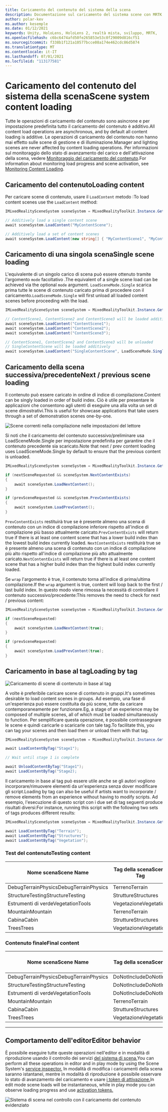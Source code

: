 ```yaml
---
title: Caricamento del contenuto del sistema della scena
description: Documentazione sul caricamento del sistema scene con MRTK
author: polar-kev
ms.author: kesemple
ms.date: 01/12/2021
keywords: Unity, HoloLens, HoloLens 2, realtà mista, sviluppo, MRTK,
ms.openlocfilehash: c6bc6474afd50fe265853e53c0f29009d816cf51
ms.sourcegitcommit: f338b1f121a10577bcce08a174e462cdc86d5874
ms.translationtype: MT
ms.contentlocale: it-IT
ms.lasthandoff: 07/01/2021
ms.locfileid: "113177581"
---
```

# <a name="scene-system-content-loading"></a><span data-ttu-id="7d43b-104">Caricamento del contenuto del sistema della scena</span><span class="sxs-lookup"><span data-stu-id="7d43b-104">Scene system content loading</span></span>

<span data-ttu-id="7d43b-105">Tutte le operazioni di caricamento del contenuto sono asincrone e per impostazione predefinita tutto il caricamento del contenuto è additivo.</span><span class="sxs-lookup"><span data-stu-id="7d43b-105">All content load operations are asynchronous, and by default all content loading is additive.</span></span> <span data-ttu-id="7d43b-106">Le operazioni di caricamento del contenuto non hanno mai effetto sulle scene di gestione e di illuminazione.</span><span class="sxs-lookup"><span data-stu-id="7d43b-106">Manager and lighting scenes are never affected by content loading operations.</span></span> <span data-ttu-id="7d43b-107">Per informazioni sul monitoraggio dello stato di avanzamento del carico e dell'attivazione della scena, vedere [Monitoraggio del caricamento del contenuto](scene-system-load-progress.md).</span><span class="sxs-lookup"><span data-stu-id="7d43b-107">For information about monitoring load progress and scene activation, see [Monitoring Content Loading](scene-system-load-progress.md).</span></span>

## <a name="loading-content"></a><span data-ttu-id="7d43b-108">Caricamento del contenuto</span><span class="sxs-lookup"><span data-stu-id="7d43b-108">Loading content</span></span>

<span data-ttu-id="7d43b-109">Per caricare scene di contenuto, usare il `LoadContent` metodo :</span><span class="sxs-lookup"><span data-stu-id="7d43b-109">To load content scenes use the `LoadContent` method:</span></span>

```c#
IMixedRealitySceneSystem sceneSystem = MixedRealityToolkit.Instance.GetService<IMixedRealitySceneSystem>();

// Additively load a single content scene
await sceneSystem.LoadContent("MyContentScene");

// Additively load a set of content scenes
await sceneSystem.LoadContent(new string[] { "MyContentScene1", "MyContentScene2", "MyContentScene3" });
```

## <a name="single-scene-loading"></a><span data-ttu-id="7d43b-110">Caricamento di una singola scena</span><span class="sxs-lookup"><span data-stu-id="7d43b-110">Single scene loading</span></span>

<span data-ttu-id="7d43b-111">L'equivalente di un singolo carico di scena può essere ottenuto tramite l'argomento `mode` facoltativo .</span><span class="sxs-lookup"><span data-stu-id="7d43b-111">The equivalent of a single scene load can be achieved via the optional `mode` argument.</span></span> <span data-ttu-id="7d43b-112">`LoadSceneMode.Single` scarica prima tutte le scene di contenuto caricato prima di procedere con il caricamento.</span><span class="sxs-lookup"><span data-stu-id="7d43b-112">`LoadSceneMode.Single` will first unload all loaded content scenes before proceeding with the load.</span></span>

```c#
IMixedRealitySceneSystem sceneSystem = MixedRealityToolkit.Instance.GetService<IMixedRealitySceneSystem>();

// ContentScene1, ContentScene2 and ContentScene3 will be loaded additively
await sceneSystem.LoadContent("ContentScene1");
await sceneSystem.LoadContent("ContentScene2");
await sceneSystem.LoadContent("ContentScene3");

// ContentScene1, ContentScene2 and ContentScene3 will be unloaded
// SingleContentScene will be loaded additively
await sceneSystem.LoadContent("SingleContentScene", LoadSceneMode.Single);
```

## <a name="next--previous-scene-loading"></a><span data-ttu-id="7d43b-113">Caricamento della scena successiva/precedente</span><span class="sxs-lookup"><span data-stu-id="7d43b-113">Next / previous scene loading</span></span>

<span data-ttu-id="7d43b-114">Il contenuto può essere caricato in ordine di indice di compilazione.</span><span class="sxs-lookup"><span data-stu-id="7d43b-114">Content can be singly loaded in order of build index.</span></span> <span data-ttu-id="7d43b-115">Ciò è utile per presentare le applicazioni che consentono agli utenti di eseguire una alla volta un set di scene dimostrativi.</span><span class="sxs-lookup"><span data-stu-id="7d43b-115">This is useful for showcase applications that take users through a set of demonstration scenes one-by-one.</span></span>

![Scene correnti nella compilazione nelle impostazioni del lettore](../images/scene-system/MRTK_SceneSystemBuildSettings.png)

<span data-ttu-id="7d43b-117">Si noti che il caricamento del contenuto successivo/preliminare usa LoadSceneMode.Single per impostazione predefinita per garantire che il contenuto precedente sia scaricato.</span><span class="sxs-lookup"><span data-stu-id="7d43b-117">Note that next / prev content loading uses LoadSceneMode.Single by default to ensure that the previous content is unloaded.</span></span>

```c#
IMixedRealitySceneSystem sceneSystem = MixedRealityToolkit.Instance.GetService<IMixedRealitySceneSystem>();

if (nextSceneRequested && sceneSystem.NextContentExists)
{
    await sceneSystem.LoadNextContent();
}

if (prevSceneRequested && sceneSystem.PrevContentExists)
{
    await sceneSystem.LoadPrevContent();
}
```

<span data-ttu-id="7d43b-118">`PrevContentExists` restituirà true se è presente almeno una scena di contenuto con un indice di compilazione inferiore rispetto all'indice di compilazione più basso attualmente caricato.</span><span class="sxs-lookup"><span data-stu-id="7d43b-118">`PrevContentExists` will return true if there is at least one content scene that has a lower build index than the lowest build index currently loaded.</span></span> <span data-ttu-id="7d43b-119">`NextContentExists` restituirà true se è presente almeno una scena di contenuto con un indice di compilazione più alto rispetto all'indice di compilazione più alto attualmente caricato.</span><span class="sxs-lookup"><span data-stu-id="7d43b-119">`NextContentExists` will return true if there is at least one content scene that has a higher build index than the highest build index currently loaded.</span></span>

<span data-ttu-id="7d43b-120">Se `wrap` l'argomento è true, il contenuto torna all'indice di prima/ultima compilazione.</span><span class="sxs-lookup"><span data-stu-id="7d43b-120">If the `wrap` argument is true, content will loop back to the first / last build index.</span></span> <span data-ttu-id="7d43b-121">In questo modo viene rimossa la necessità di controllare il contenuto successivo/precedente:</span><span class="sxs-lookup"><span data-stu-id="7d43b-121">This removes the need to check for next / previous content:</span></span>

```c#
IMixedRealitySceneSystem sceneSystem = MixedRealityToolkit.Instance.GetService<IMixedRealitySceneSystem>();

if (nextSceneRequested)
{
    await sceneSystem.LoadNextContent(true);
}

if (prevSceneRequested)
{
    await sceneSystem.LoadPrevContent(true);
}
```

## <a name="loading-by-tag"></a><span data-ttu-id="7d43b-122">Caricamento in base al tag</span><span class="sxs-lookup"><span data-stu-id="7d43b-122">Loading by tag</span></span>

![Caricamento di scene di contenuto in base al tag](../images/scene-system/MRTK_SceneSystemLoadingByTag.png)

<span data-ttu-id="7d43b-124">A volte è preferibile caricare scene di contenuto in gruppi.</span><span class="sxs-lookup"><span data-stu-id="7d43b-124">It's sometimes desirable to load content scenes in groups.</span></span> <span data-ttu-id="7d43b-125">Ad esempio, una fase di un'esperienza può essere costituita da più scene, tutte da caricare contemporaneamente per funzionare.</span><span class="sxs-lookup"><span data-stu-id="7d43b-125">Eg, a stage of an experience may be composed of multiple scenes, all of which must be loaded simultaneously to function.</span></span> <span data-ttu-id="7d43b-126">Per semplificare questa operazione, è possibile contrassegnare le scene e quindi caricarle o scaricarle con tale tag.</span><span class="sxs-lookup"><span data-stu-id="7d43b-126">To facilitate this, you can tag your scenes and then load them or unload them with that tag.</span></span>

```c#
IMixedRealitySceneSystem sceneSystem = MixedRealityToolkit.Instance.GetService<IMixedRealitySceneSystem>();

await LoadContentByTag("Stage1");

// Wait until stage 1 is complete

await UnloadContentByTag("Stage1");
await LoadContentByTag("Stage2);
```

<span data-ttu-id="7d43b-127">Il caricamento in base al tag può essere utile anche se gli autori vogliono incorporare/rimuovere elementi da un'esperienza senza dover modificare gli script.</span><span class="sxs-lookup"><span data-stu-id="7d43b-127">Loading by tag can also be useful if artists want to incorporate / remove elements from an experience without having to modify scripts.</span></span> <span data-ttu-id="7d43b-128">Ad esempio, l'esecuzione di questo script con i due set di tag seguenti produce risultati diversi:</span><span class="sxs-lookup"><span data-stu-id="7d43b-128">For instance, running this script with the following two sets of tags produces different results:</span></span>

```c#
IMixedRealitySceneSystem sceneSystem = MixedRealityToolkit.Instance.GetService<IMixedRealitySceneSystem>();

await LoadContentByTag("Terrain");
await LoadContentByTag("Structures");
await LoadContentByTag("Vegetation");
```

### <a name="testing-content"></a><span data-ttu-id="7d43b-129">Test del contenuto</span><span class="sxs-lookup"><span data-stu-id="7d43b-129">Testing content</span></span>

<span data-ttu-id="7d43b-130">Nome scena</span><span class="sxs-lookup"><span data-stu-id="7d43b-130">Scene Name</span></span> | <span data-ttu-id="7d43b-131">Tag della scena</span><span class="sxs-lookup"><span data-stu-id="7d43b-131">Scene Tag</span></span> | <span data-ttu-id="7d43b-132">Caricato da script</span><span class="sxs-lookup"><span data-stu-id="7d43b-132">Loaded by script</span></span>
---|---|---
<span data-ttu-id="7d43b-133">DebugTerrainPhysics</span><span class="sxs-lookup"><span data-stu-id="7d43b-133">DebugTerrainPhysics</span></span> | <span data-ttu-id="7d43b-134">Terreno</span><span class="sxs-lookup"><span data-stu-id="7d43b-134">Terrain</span></span> | <span data-ttu-id="7d43b-135">•</span><span class="sxs-lookup"><span data-stu-id="7d43b-135">•</span></span>
<span data-ttu-id="7d43b-136">StructureTesting</span><span class="sxs-lookup"><span data-stu-id="7d43b-136">StructureTesting</span></span> | <span data-ttu-id="7d43b-137">Strutture</span><span class="sxs-lookup"><span data-stu-id="7d43b-137">Structures</span></span> | <span data-ttu-id="7d43b-138">•</span><span class="sxs-lookup"><span data-stu-id="7d43b-138">•</span></span>
<span data-ttu-id="7d43b-139">Estrumenti di verde</span><span class="sxs-lookup"><span data-stu-id="7d43b-139">VegetationTools</span></span> | <span data-ttu-id="7d43b-140">Vegetazione</span><span class="sxs-lookup"><span data-stu-id="7d43b-140">Vegetation</span></span> | <span data-ttu-id="7d43b-141">•</span><span class="sxs-lookup"><span data-stu-id="7d43b-141">•</span></span>
<span data-ttu-id="7d43b-142">Mountain</span><span class="sxs-lookup"><span data-stu-id="7d43b-142">Mountain</span></span> | <span data-ttu-id="7d43b-143">Terreno</span><span class="sxs-lookup"><span data-stu-id="7d43b-143">Terrain</span></span> | <span data-ttu-id="7d43b-144">•</span><span class="sxs-lookup"><span data-stu-id="7d43b-144">•</span></span>
<span data-ttu-id="7d43b-145">Cabina</span><span class="sxs-lookup"><span data-stu-id="7d43b-145">Cabin</span></span> | <span data-ttu-id="7d43b-146">Strutture</span><span class="sxs-lookup"><span data-stu-id="7d43b-146">Structures</span></span> | <span data-ttu-id="7d43b-147">•</span><span class="sxs-lookup"><span data-stu-id="7d43b-147">•</span></span>
<span data-ttu-id="7d43b-148">Trees</span><span class="sxs-lookup"><span data-stu-id="7d43b-148">Trees</span></span> | <span data-ttu-id="7d43b-149">Vegetazione</span><span class="sxs-lookup"><span data-stu-id="7d43b-149">Vegetation</span></span> | <span data-ttu-id="7d43b-150">•</span><span class="sxs-lookup"><span data-stu-id="7d43b-150">•</span></span>

### <a name="final-content"></a><span data-ttu-id="7d43b-151">Contenuto finale</span><span class="sxs-lookup"><span data-stu-id="7d43b-151">Final content</span></span>

<span data-ttu-id="7d43b-152">Nome scena</span><span class="sxs-lookup"><span data-stu-id="7d43b-152">Scene Name</span></span> | <span data-ttu-id="7d43b-153">Tag della scena</span><span class="sxs-lookup"><span data-stu-id="7d43b-153">Scene Tag</span></span> | <span data-ttu-id="7d43b-154">Caricato da script</span><span class="sxs-lookup"><span data-stu-id="7d43b-154">Loaded by script</span></span>
---|---|---
<span data-ttu-id="7d43b-155">DebugTerrainPhysics</span><span class="sxs-lookup"><span data-stu-id="7d43b-155">DebugTerrainPhysics</span></span> | <span data-ttu-id="7d43b-156">DoNotInclude</span><span class="sxs-lookup"><span data-stu-id="7d43b-156">DoNotInclude</span></span> |
<span data-ttu-id="7d43b-157">StructureTesting</span><span class="sxs-lookup"><span data-stu-id="7d43b-157">StructureTesting</span></span> | <span data-ttu-id="7d43b-158">DoNotInclude</span><span class="sxs-lookup"><span data-stu-id="7d43b-158">DoNotInclude</span></span> |
<span data-ttu-id="7d43b-159">Estrumenti di verde</span><span class="sxs-lookup"><span data-stu-id="7d43b-159">VegetationTools</span></span> | <span data-ttu-id="7d43b-160">DoNotInclude</span><span class="sxs-lookup"><span data-stu-id="7d43b-160">DoNotInclude</span></span> |
<span data-ttu-id="7d43b-161">Mountain</span><span class="sxs-lookup"><span data-stu-id="7d43b-161">Mountain</span></span> | <span data-ttu-id="7d43b-162">Terreno</span><span class="sxs-lookup"><span data-stu-id="7d43b-162">Terrain</span></span> | <span data-ttu-id="7d43b-163">•</span><span class="sxs-lookup"><span data-stu-id="7d43b-163">•</span></span>
<span data-ttu-id="7d43b-164">Cabina</span><span class="sxs-lookup"><span data-stu-id="7d43b-164">Cabin</span></span> | <span data-ttu-id="7d43b-165">Strutture</span><span class="sxs-lookup"><span data-stu-id="7d43b-165">Structures</span></span> | <span data-ttu-id="7d43b-166">•</span><span class="sxs-lookup"><span data-stu-id="7d43b-166">•</span></span>
<span data-ttu-id="7d43b-167">Trees</span><span class="sxs-lookup"><span data-stu-id="7d43b-167">Trees</span></span> | <span data-ttu-id="7d43b-168">Vegetazione</span><span class="sxs-lookup"><span data-stu-id="7d43b-168">Vegetation</span></span> | <span data-ttu-id="7d43b-169">•</span><span class="sxs-lookup"><span data-stu-id="7d43b-169">•</span></span>

---

## <a name="editor-behavior"></a><span data-ttu-id="7d43b-170">Comportamento dell'editor</span><span class="sxs-lookup"><span data-stu-id="7d43b-170">Editor behavior</span></span>

<span data-ttu-id="7d43b-171">È possibile eseguire tutte queste operazioni nell'editor e in modalità di riproduzione usando il controllo dei servizi [del sistema di scena.](../../configuration/mixed-reality-configuration-guide.md#editor-utilities)</span><span class="sxs-lookup"><span data-stu-id="7d43b-171">You can perform all these operations in editor and in play mode by using the Scene System's [service inspector.](../../configuration/mixed-reality-configuration-guide.md#editor-utilities)</span></span> <span data-ttu-id="7d43b-172">In modalità di modifica i caricamenti della scena saranno istantanei, mentre in modalità di riproduzione è possibile osservare lo stato di avanzamento del caricamento e usare [i token di attivazione.](scene-system-load-progress.md)</span><span class="sxs-lookup"><span data-stu-id="7d43b-172">In edit mode scene loads will be instantaneous, while in play mode you can observe loading progress and use [activation tokens.](scene-system-load-progress.md)</span></span>

![Sistema di scena nel controllo con il caricamento del contenuto evidenziato](../images/scene-system/MRTK_SceneSystemServiceInspector.PNG)
